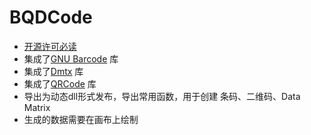 # BQDCode
* [开源许可必读](https://www.apache.org/licenses/LICENSE-2.0.txt)
* 集成了[GNU Barcode](https://ftp.gnu.org/gnu/barcode/) 库
* 集成了[Dmtx](https://github.com/dmtx/libdmtx) 库
* 集成了[QRCode](https://github.com/fukuchi/libqrencode) 库
* 导出为动态dll形式发布，导出常用函数，用于创建 条码、二维码、Data Matrix
* 生成的数据需要在画布上绘制
